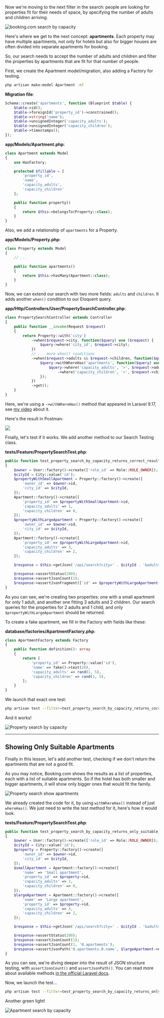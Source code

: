 Now we're moving to the next filter in the search: people are looking for properties fit for their needs of space, by specifying the number of adults and children arriving.

![booking.com search by capacity](images/booking-com-search-capacity.png)

Here's where we get to the next concept: **apartments**. Each property may have multiple apartments, not only for hotels but also for bigger houses are often divided into separate apartments for booking.

So, our search needs to accept the number of adults and children and filter the properties by apartments that are fit for that number of people.

First, we create the Apartment model/migration, also adding a Factory for testing.

```sh
php artisan make:model Apartment -mf
```

**Migration file**:
```php
Schema::create('apartments', function (Blueprint $table) {
    $table->id();
    $table->foreignId('property_id')->constrained();
    $table->string('name');
    $table->unsignedInteger('capacity_adults');
    $table->unsignedInteger('capacity_children');
    $table->timestamps();
});
```

**app/Models/Apartment.php**:
```php
class Apartment extends Model
{
    use HasFactory;

    protected $fillable = [
        'property_id',
        'name',
        'capacity_adults',
        'capacity_children'
    ];

    public function property()
    {
        return $this->belongsTo(Property::class);
    }
}
```

Also, we add a relationship of `apartments` for a Property.

**app/Models/Property.php**:
```php
class Property extends Model
{
    // ...

    public function apartments()
    {
        return $this->hasMany(Apartment::class);
    }
}
```

Now, we can extend our search with two more fields: `adults` and `children`. It adds another `when()` condition to our Eloquent query.

**app/Http/Controllers/User/PropertySearchController.php**:
```php
class PropertySearchController extends Controller
{
    public function __invoke(Request $request)
    {
        return Property::with('city')
            ->when($request->city, function($query) use ($request) {
                $query->where('city_id', $request->city);
            })
            // ... more when() conditions
            ->when($request->adults && $request->children, function($query) use ($request) {
                $query->withWhereHas('apartments', function($query) use ($request) {
                    $query->where('capacity_adults', '>', $request->adults)
                        ->where('capacity_children', '>', $request->children);
                });
            })
            ->get();
    }
}
```

Here, we're using a `->withWhereHas()` method that appeared in Laravel 9.17, see [my video](https://www.youtube.com/watch?v=ZEDUihpRQMM) about it.

Here's the result in Postman:

![](images/property-search-city-apartments.png)

Finally, let's test if it works. We add another method to our Search Testing class.

**tests/Feature/PropertySearchTest.php**:
```php
public function test_property_search_by_capacity_returns_correct_results(): void
{
    $owner = User::factory()->create(['role_id' => Role::ROLE_OWNER]);
    $cityId = City::value('id');
    $propertyWithSmallApartment = Property::factory()->create([
        'owner_id' => $owner->id,
        'city_id' => $cityId,
    ]);
    Apartment::factory()->create([
        'property_id' => $propertyWithSmallApartment->id,
        'capacity_adults' => 1,
        'capacity_children' => 0,
    ]);
    $propertyWithLargeApartment = Property::factory()->create([
        'owner_id' => $owner->id,
        'city_id' => $cityId,
    ]);
    Apartment::factory()->create([
        'property_id' => $propertyWithLargeApartment->id,
        'capacity_adults' => 3,
        'capacity_children' => 2,
    ]);

    $response = $this->getJson('/api/search?city=' . $cityId . '&adults=2&children=1');

    $response->assertStatus(200);
    $response->assertJsonCount(1);
    $response->assertJsonFragment(['id' => $propertyWithLargeApartment->id]);
}
```

As you can see, we're creating two properties: one with a small apartment for only 1 adult, and another one fitting 3 adults and 2 children. Our search queries for the properties for 2 adults and 1 child, and only `$propertyWithLargeApartment` should be returned.

To create a fake apartment, we fill in the Factory with fields like these:

**database/factories/ApartmentFactory.php**:
```php
class ApartmentFactory extends Factory
{
    public function definition(): array
    {
        return [
            'property_id' => Property::value('id'),
            'name' => fake()->text(20),
            'capacity_adults' => rand(1, 5),
            'capacity_children' => rand(1, 5),
        ];
    }
}
```

We launch that exact one test: 

```sh
php artisan test --filter=test_property_search_by_capacity_returns_correct_results
```

And it works!

![Property search by capacity](images/property-search-capacity-test.png)

---

## Showing Only Suitable Apartments

Finally in this lesson, let's add another test, checking if we don't return the apartments that are not a good fit.

As you may notice, Booking.com shows the results as a list of properties, each with a list of suitable apartments. So if the hotel has both smaller and bigger apartments, it will show only bigger ones that would fit the family.

![Property search show apartments](images/property-search-show-rooms.png)

We already created the code for it, by using `withWhereHas()` instead of just `whereHas()`. We just need to write the test method for it, here's how it would look.

**tests/Feature/PropertySearchTest.php**:
```php
public function test_property_search_by_capacity_returns_only_suitable_apartments(): void
{
    $owner = User::factory()->create(['role_id' => Role::ROLE_OWNER]);
    $cityId = City::value('id');
    $property = Property::factory()->create([
        'owner_id' => $owner->id,
        'city_id' => $cityId,
    ]);
    $smallApartment = Apartment::factory()->create([
        'name' => 'Small apartment',
        'property_id' => $property->id,
        'capacity_adults' => 1,
        'capacity_children' => 0,
    ]);
    $largeApartment = Apartment::factory()->create([
        'name' => 'Large apartment',
        'property_id' => $property->id,
        'capacity_adults' => 3,
        'capacity_children' => 2,
    ]);

    $response = $this->getJson('/api/search?city=' . $cityId . '&adults=2&children=1');

    $response->assertStatus(200);
    $response->assertJsonCount(1);
    $response->assertJsonCount(1, '0.apartments');
    $response->assertJsonPath('0.apartments.0.name', $largeApartment->name);
}
```

As you can see, we're diving deeper into the result of JSON structure testing, with `assertJsonCount()` and `assertJsonPath()`. You can read more about available methods [in the official Laravel docs](https://laravel.com/docs/10.x/http-tests).

Now, we launch the test...

```sh
php artisan test --filter=test_property_search_by_capacity_returns_only_suitable_apartments
```

Another green light!

![Apartment search by capacity](images/property-search-apartment-capacity-test.png)
